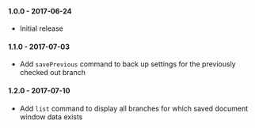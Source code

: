#### 1.0.0 - 2017-06-24
* Initial release

#### 1.1.0 - 2017-07-03
* Add `savePrevious` command to back up settings for the previously checked out branch

#### 1.2.0 - 2017-07-10
* Add `list` command to display all branches for which saved document window data exists
